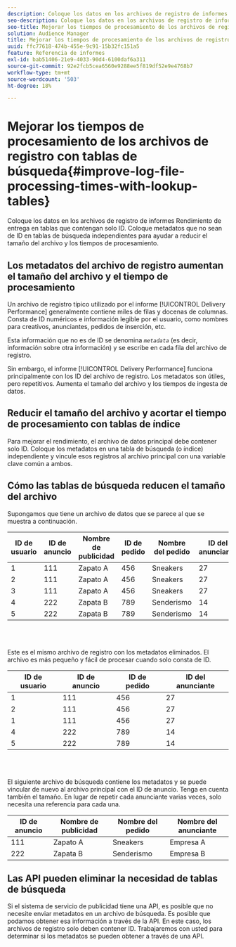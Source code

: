 ```yaml
---
description: Coloque los datos en los archivos de registro de informes Rendimiento de entrega en tablas que contengan solo ID. Coloque metadatos que no sean de ID en tablas de búsqueda independientes para ayudar a reducir el tamaño del archivo y los tiempos de procesamiento.
seo-description: Coloque los datos en los archivos de registro de informes Rendimiento de entrega en tablas que contengan solo ID. Coloque metadatos que no sean de ID en tablas de búsqueda independientes para ayudar a reducir el tamaño del archivo y los tiempos de procesamiento.
seo-title: Mejorar los tiempos de procesamiento de los archivos de registro con tablas de búsqueda
solution: Audience Manager
title: Mejorar los tiempos de procesamiento de los archivos de registro con tablas de búsqueda
uuid: ffc77618-474b-455e-9c91-15b32fc151a5
feature: Referencia de informes
exl-id: bab51406-21e9-4033-90d4-6100daf6a311
source-git-commit: 92e2fcb5cea6560e9288ee5f819df52e9e4768b7
workflow-type: tm+mt
source-wordcount: '503'
ht-degree: 18%

---
```


# Mejorar los tiempos de procesamiento de los archivos de registro con tablas de búsqueda{#improve-log-file-processing-times-with-lookup-tables}

Coloque los datos en los archivos de registro de informes Rendimiento de entrega en tablas que contengan solo ID. Coloque metadatos que no sean de ID en tablas de búsqueda independientes para ayudar a reducir el tamaño del archivo y los tiempos de procesamiento.

<!-- 

c_lookup_tables.xml

 -->

## Los metadatos del archivo de registro aumentan el tamaño del archivo y el tiempo de procesamiento

Un archivo de registro típico utilizado por el informe [!UICONTROL Delivery Performance] generalmente contiene miles de filas y docenas de columnas. Consta de ID numéricos e información legible por el usuario, como nombres para creativos, anunciantes, pedidos de inserción, etc.

Esta información que no es de ID se denomina *`metadata`* (es decir, información sobre otra información) y se escribe en cada fila del archivo de registro.

Sin embargo, el informe [!UICONTROL Delivery Performance] funciona principalmente con los ID del archivo de registro. Los metadatos son útiles, pero repetitivos. Aumenta el tamaño del archivo y los tiempos de ingesta de datos.

## Reducir el tamaño del archivo y acortar el tiempo de procesamiento con tablas de índice

Para mejorar el rendimiento, el archivo de datos principal debe contener solo ID. Coloque los metadatos en una tabla de búsqueda (o índice) independiente y vincule esos registros al archivo principal con una variable clave común a ambos.

## Cómo las tablas de búsqueda reducen el tamaño del archivo

Supongamos que tiene un archivo de datos que se parece al que se muestra a continuación.

| ID de usuario | ID de anuncio | Nombre de publicidad | ID de pedido | Nombre del pedido | ID del anunciante | Nombre del anunciante |
|---|---|---|---|---|---|---|
| 1 | 111 | Zapato A | 456 | Sneakers | 27 | Empresa A |
| 2 | 111 | Zapato A | 456 | Sneakers | 27 | Empresa A |
| 3 | 111 | Zapato A | 456 | Sneakers | 27 | Empresa A |
| 4 | 222 | Zapata B | 789 | Senderismo | 14 | Empresa B |
| 5 | 222 | Zapata B | 789 | Senderismo | 14 | Empresa B |

<br> 

Este es el mismo archivo de registro con los metadatos eliminados. El archivo es más pequeño y fácil de procesar cuando solo consta de ID.

| ID de usuario | ID de anuncio | ID de pedido | ID del anunciante |
|---|---|---|---|
| 1 | 111 | 456 | 27 |
| 2 | 111 | 456 | 27 |
| 1 | 111 | 456 | 27 |
| 4 | 222 | 789 | 14 |
| 5 | 222 | 789 | 14 |

<br> 

El siguiente archivo de búsqueda contiene los metadatos y se puede vincular de nuevo al archivo principal con el ID de anuncio. Tenga en cuenta también el tamaño. En lugar de repetir cada anunciante varias veces, solo necesita una referencia para cada una.

| ID de anuncio | Nombre de publicidad | Nombre del pedido | Nombre del anunciante |
|---|---|---|---|
| 111 | Zapato A | Sneakers | Empresa A |
| 222 | Zapata B | Senderismo | Empresa B |

## Las API pueden eliminar la necesidad de tablas de búsqueda

Si el sistema de servicio de publicidad tiene una API, es posible que no necesite enviar metadatos en un archivo de búsqueda. Es posible que podamos obtener esa información a través de la API. En este caso, los archivos de registro solo deben contener ID. Trabajaremos con usted para determinar si los metadatos se pueden obtener a través de una API.

